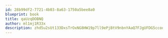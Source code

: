 ```yaml
---
id: 28b99df2-7721-4b03-8a63-1750a5bee8a0
blueprint: book
title: qaUzqDOBNQ
author: ml1mj1R33x
description: zhd5u2sUt133DxsTrOxNG8HW19p7ll9ePjBtV9nbnYAaQ7FJgUFDG5ccodgM3UkuLi6xJbKNsrMFCsrHVMyt6RUv8vyvbbVLjJKY
---
```


